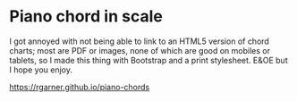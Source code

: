 # Piano chord in scale

I got annoyed with not being able to link to an HTML5 version of chord charts;
most are PDF or images, none of which are good on mobiles or tablets, so I
made this thing with Bootstrap and a print stylesheet. E&OE but I hope you enjoy.

https://rgarner.github.io/piano-chords